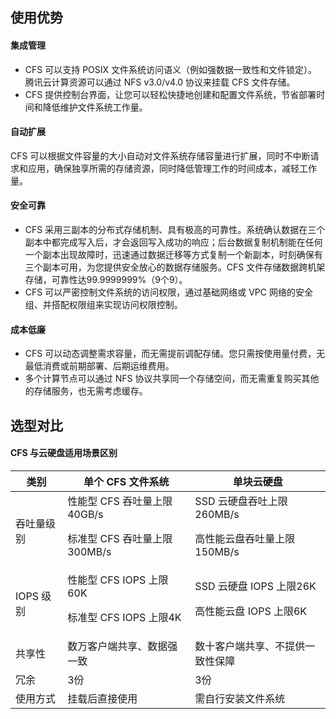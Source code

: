 ## 使用优势

#### 集成管理

- CFS 可以支持 POSIX 文件系统访问语义（例如强数据一致性和文件锁定）。腾讯云计算资源可以通过 NFS v3.0/v4.0 协议来挂载 CFS 文件存储。
- CFS 提供控制台界面，让您可以轻松快捷地创建和配置文件系统，节省部署时间和降低维护文件系统工作量。

#### 自动扩展

CFS 可以根据文件容量的大小自动对文件系统存储容量进行扩展，同时不中断请求和应用，确保独享所需的存储资源，同时降低管理工作的时间成本，减轻工作量。


#### 安全可靠

- CFS 采用三副本的分布式存储机制、具有极高的可靠性。系统确认数据在三个副本中都完成写入后，才会返回写入成功的响应；后台数据复制机制能在任何一个副本出现故障时，迅速通过数据迁移等方式复制一个新副本，时刻确保有三个副本可用，为您提供安全放心的数据存储服务。CFS 文件存储数据跨机架存储，可靠性达99.9999999%（9个9）。
- CFS 可以严密控制文件系统的访问权限，通过基础网络或 VPC 网络的安全组、并搭配权限组来实现访问权限控制。

#### 成本低廉

- CFS 可以动态调整需求容量，而无需提前调配存储。您只需按使用量付费，无最低消费或前期部署、后期运维费用。
- 多个计算节点可以通过 NFS 协议共享同一个存储空间，而无需重复购买其他的存储服务，也无需考虑缓存。

  

## 选型对比
#### CFS 与云硬盘适用场景区别

类别 | 单个 CFS 文件系统 | 单块云硬盘
------- | ------- | -------
吞吐量级别 | 性能型 CFS 吞吐量上限40GB/s<p>标准型 CFS 吞吐量上限300MB/s </p>| SSD 云硬盘吞吐上限260MB/s<p>高性能云盘吞吐量上限150MB/s </p>
IOPS 级别 | 性能型 CFS IOPS 上限60K <p>标准型 CFS IOPS 上限4K </p> | SSD 云硬盘 IOPS 上限26K<p>高性能云盘 IOPS 上限6K </p>
共享性 | 数万客户端共享、数据强一致  | 数十客户端共享、不提供一致性保障 
冗余 | 3份 | 3份
使用方式 | 挂载后直接使用 | 需自行安装文件系统


#### 



